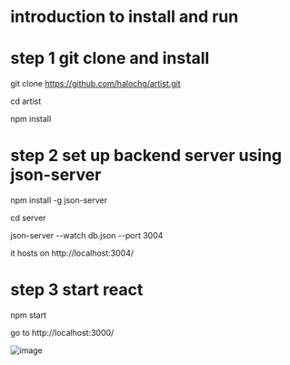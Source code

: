 
# introduction to install and run

# step 1 git clone and install
  git clone https://github.com/halochg/artist.git
  
  cd artist
  
  npm install


# step 2 set up backend server using json-server
  npm install -g json-server

  cd server
  
  json-server --watch db.json --port 3004

  it hosts on http://localhost:3004/

# step 3 start react 
  npm start

  go to http://localhost:3000/

![image](https://github.com/halochg/artist/assets/2626025/812f4e20-75f4-47dd-9a32-78e7c4ed3ffd)

